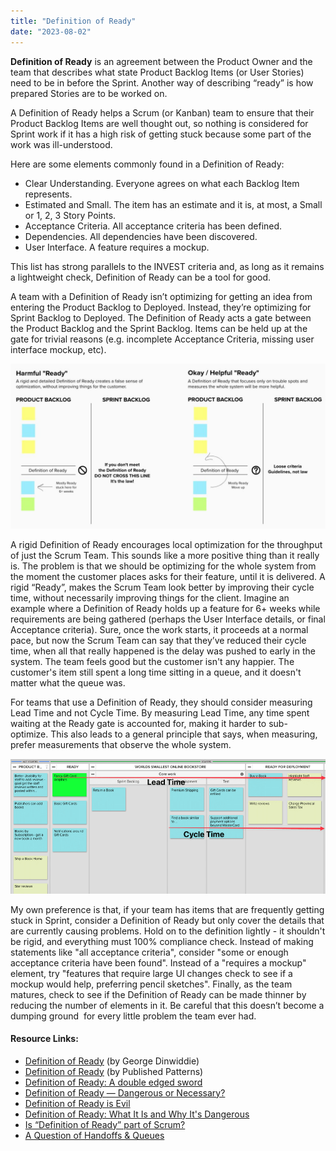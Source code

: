 ```yaml
---
title: "Definition of Ready"
date: "2023-08-02"
---
```


**Definition of Ready** is an agreement between the Product Owner and the team that describes what state Product Backlog Items (or User Stories) need to be in before the Sprint. Another way of describing “ready” is how prepared Stories are to be worked on.

A Definition of Ready helps a Scrum (or Kanban) team to ensure that their Product Backlog Items are well thought out, so nothing is considered for Sprint work if it has a high risk of getting stuck because some part of the work was ill-understood.

Here are some elements commonly found in a Definition of Ready:

- Clear Understanding. Everyone agrees on what each Backlog Item represents.
- Estimated and Small. The item has an estimate and it is, at most, a Small or 1, 2, 3 Story Points.
- Acceptance Criteria. All acceptance criteria has been defined.
- Dependencies. All dependencies have been discovered.
- User Interface. A feature requires a mockup.

This list has strong parallels to the INVEST criteria and, as long as it remains a lightweight check, Definition of Ready can be a tool for good.

A team with a Definition of Ready isn’t optimizing for getting an idea from entering the Product Backlog to Deployed. Instead, they’re optimizing for Sprint Backlog to Deployed. The Definition of Ready acts a gate between the Product Backlog and the Sprint Backlog. Items can be held up at the gate for trivial reasons (e.g. incomplete Acceptance Criteria, missing user interface mockup, etc).

![Scrum Definition of Ready - harmful and helpful examples](images/Definition-of-Ready-harmful-helpful-examples-1024x538.jpg)

A rigid Definition of Ready encourages local optimization for the throughput of just the Scrum Team. This sounds like a more positive thing than it really is. The problem is that we should be optimizing for the whole system from the moment the customer places asks for their feature, until it is delivered. A rigid “Ready”, makes the Scrum Team look better by improving their cycle time, without necessarily improving things for the client. Imagine an example where a Definition of Ready holds up a feature for 6+ weeks while requirements are being gathered (perhaps the User Interface details, or final Acceptance criteria). Sure, once the work starts, it proceeds at a normal pace, but now the Scrum Team can say that they’ve reduced their cycle time, when all that really happened is the delay was pushed to early in the system. The team feels good but the customer isn't any happier. The customer's item still spent a long time sitting in a queue, and it doesn't matter what the queue was.

For teams that use a Definition of Ready, they should consider measuring Lead Time and not Cycle Time. By measuring Lead Time, any time spent waiting at the Ready gate is accounted for, making it harder to sub-optimize. This also leads to a general principle that says, when measuring, prefer measurements that observe the whole system.

![Lead time Cycle time kanban board example](images/Lead-time-Cycle-time-kanban-board-example.png)

My own preference is that, if your team has items that are frequently getting stuck in Sprint, consider a Definition of Ready but only cover the details that are currently causing problems. Hold on to the definition lightly - it shouldn't be rigid, and everything must 100% compliance check. Instead of making statements like "all acceptance criteria", consider "some or enough acceptance criteria have been found". Instead of a "requires a mockup" element, try "features that require large UI changes check to see if a mockup would help, preferring pencil sketches". Finally, as the team matures, check to see if the Definition of Ready can be made thinner by reducing the number of elements in it. Be careful that this doesn’t become a dumping ground  for every little problem the team ever had.

#### Resource Links:

- [Definition of Ready](https://blog.gdinwiddie.com/2014/03/27/definition-of-ready/) (by George Dinwiddie)
- [Definition of Ready](https://sites.google.com/a/scrumplop.org/published-patterns/value-stream/product-backlog/definition-of-ready) (by Published Patterns)
- [Definition of Ready: A double edged sword](https://stefanroock.wordpress.com/2012/08/04/definition-of-ready-a-double-edged-sword/)
- [Definition of Ready — Dangerous or Necessary?](https://medium.com/serious-scrum/definition-of-ready-dangerous-or-necessary-891e586efd0d)
- [Definition of Ready is Evil](https://mike-brewer.medium.com/definition-of-ready-is-evil-3aa50bb29ca5)
- [Definition of Ready: What It Is and Why It's Dangerous](https://www.mountaingoatsoftware.com/blog/the-dangers-of-a-definition-of-ready)
- [Is “Definition of Ready” part of Scrum?](https://collaborativeleadershipteam.com/blog/is-definition-of-ready-part-of-scrum)
- [A Question of Handoffs & Queues](https://www.agilemagic.ca/blog/handoffs-and-queues)
